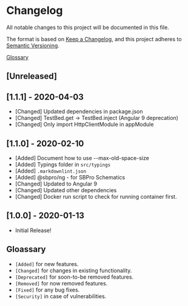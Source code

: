 # Changelog

All notable changes to this project will be documented in this file.

The format is based on [Keep a Changelog](https://keepachangelog.com/en/1.0.0/),
and this project adheres to [Semantic Versioning](https://semver.org/spec/v2.0.0.html).

[Glossary](/glossary)

## [Unreleased]

## [1.1.1] - 2020-04-03

- [Changed] Updated dependencies in package.json
- [Changed] TestBed.get -> TestBed.inject (Angular 9 deprecation)
- [Changed] Only import HttpClientModule in appModule

## [1.1.0] - 2020-02-10

- [Added] Document how to use --max-old-space-size
- [Added] Typings folder in `src/typings`
- [Added] `.markdownlint.json`
- [Added] @sbpro/ng - for SBPro Schematics
- [Changed] Updated to Angular 9
- [Changed] Updated other dependencies
- [Changed] Docker run script to check for running container first.

## [1.0.0] - 2020-01-13

- Initial Release!

## Gloassary

- `[Added]` for new features.
- `[Changed]` for changes in existing functionality.
- `[Deprecated]` for soon-to-be removed features.
- `[Removed]` for now removed features.
- `[Fixed]` for any bug fixes.
- `[Security]` in case of vulnerabilities.

